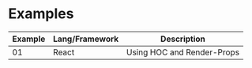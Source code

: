 # Examples

| Example | Lang/Framework | Description                |
|---------|----------------|----------------------------|
| 01      | React          | Using HOC and Render-Props |